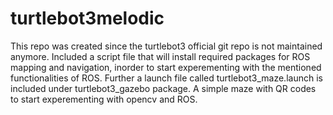# turtlebot3melodic
This repo was created since the turtlebot3 official git repo is not maintained anymore.
Included a script file that will install required packages for ROS mapping and navigation, inorder to start experementing with the mentioned functionalities of ROS.
Further a launch file called turtlebot3_maze.launch is included under turtlebot3_gazebo package. A simple maze with QR codes to start experementing with opencv and ROS.


